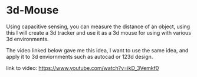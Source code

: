# 3d-Mouse
Using capacitive sensing, you can measure the distance of an object, using this I will create a 3d tracker and use it as a 3d mouse for using with various 3d environments.

The video linked below gave me this idea, I want to use the same idea, and apply it to 3d enviornments such as autocad or 123d design.

link to video: https://www.youtube.com/watch?v=ikD_3Vemkf0
